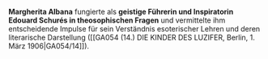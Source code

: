 
**Margherita Albana** fungierte als **geistige Führerin und Inspiratorin Edouard Schurés in theosophischen Fragen** und vermittelte ihm entscheidende Impulse für sein Verständnis esoterischer Lehren und deren literarische Darstellung ([[GA054 (14.) DIE KINDER DES LUZIFER, Berlin, 1. März 1906|GA054/14]]).
